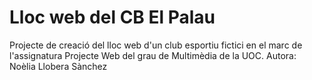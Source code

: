 # Lloc web del CB El Palau
Projecte de creació del lloc web d'un club esportiu fictici en el marc de l'assignatura Projecte Web del grau de Multimèdia de la UOC.
Autora: Noèlia Llobera Sànchez
